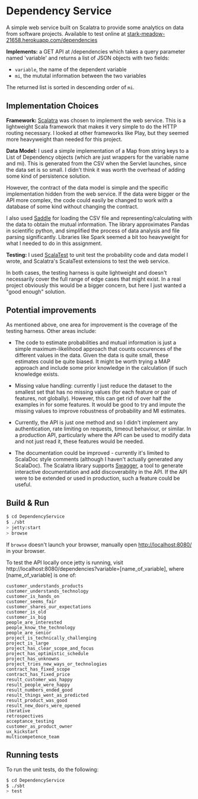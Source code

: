 # Dependency Service #

A simple web service built on Scalatra to provide some analytics on data from software projects. Available to test online at [stark-meadow-21658.herokuapp.com/dependencies](https://stark-meadow-21658.herokuapp.com/dependencies)

**Implements:** a GET API at /dependencies which takes a query parameter named 'variable' and returns a list of JSON objects with two fields:
* `variable`, the name of the dependent variable
* `mi`, the mututal information between the two variables

The returned list is sorted in descending order of `mi`. 

## Implementation Choices ##
**Framework:** [Scalatra](http://www.scalatra.org/) was chosen to implement the web service. This is a lightweight Scala framework that makes it very simple to do the HTTP routing necessary. I looked at other frameworks like Play, but they seemed more heavyweight than needed for this project.

**Data Model:** I used a simple implementation of a Map from string keys to a List of Dependency objects (which are just wrappers for the variable name and mi). This is generated from the CSV when the Servlet launches, since the data set is so small. I didn't think it was worth the overhead of adding some kind of persistence solution.

However, the contract of the data model is simple and the specific implementation hidden from the web service. If the data were bigger or the API more complex, the code could easily be changed to work with a database of some kind without changing the contract. 

I also used [Saddle](https://saddle.github.io/) for loading the CSV file and representing/calculating with the data to obtain the mutual information. The library approximates Pandas in scientific python, and simplified the process of data analysis and file parsing significantly. Libraries like Spark seemed a bit too heavyweight for what I needed to do in this assignment.

**Testing:** I used [ScalaTest](http://www.scalatest.org/) to unit test the probability code and data model I wrote, and Scalatra's ScalaTest extensions to test the web service. 

In both cases, the testing harness is quite lightweight and doesn't necessarily cover the full range of edge cases that might exist. In a real project obviously this would be a bigger concern, but here I just wanted a "good enough" solution.

## Potential improvements ##

As mentioned above, one area for improvement is the coverage of the testing harness. Other areas include:

* The code to estimate probabilities and mutual information is just a simple maximum-likelihood approach that counts occurences of the different values in the data. Given the data is quite small, these estimates could be quite biased. It might be worth trying a MAP approach and include some prior knowledge in the calculation (if such knowledge exists. 

* Missing value handling: currently I just reduce the dataset to the smallest set that has no missing values (for each feature or pair of features, not globally). However, this can get rid of over half the examples in for some features. It would be good to try and impute the missing values to improve robustness of probability and MI estimates.

* Currently, the API is just one method and so I didn't implement any authentication, rate limiting on requests, timeout behaviour, or similar. In a production API, particularly where the API can be used to modify data and not just read it, these features would be needed. 

* The documentation could be improved - currently it's limited to ScalaDoc style comments (although I haven't actually generated any ScalaDoc). The Scalatra library supports [Swagger](http://swagger.io/), a tool to generate interactive documentation and add discoverability in the API. If the API were to be extended or used in production, such a feature could be useful.

## Build & Run ##

```sh
$ cd DependencyService
$ ./sbt
> jetty:start
> browse
```

If `browse` doesn't launch your browser, manually open [http://localhost:8080/](http://localhost:8080/) in your browser.

To test the API locally once jetty is running, visit http://localhost:8080/dependencies?variable=[name_of_variable], where [name_of_variable] is one of: 

```
customer_understands_products
customer_understands_technology
customer_is_hands_on
customer_seems_fair
customer_shares_our_expectations
customer_is_old
customer_is_big
people_are_interested
people_know_the_technology
people_are_senior
project_is_technically_challenging
project_is_large
project_has_clear_scope_and_focus
project_has_optimistic_schedule
project_has_unknowns
project_tries_new_ways_or_technologies
contract_has_fixed_scope
contract_has_fixed_price
result_customer_was_happy
result_people_were_happy
result_numbers_ended_good
result_things_went_as_predicted
result_product_was_good
result_new_doors_were_opened
iterative
retrospectives
acceptance_testing
customer_as_product_owner
ux_kickstart
multicompetence_team
```

## Running tests ##

To run the unit tests, do the following:

```sh
$ cd DependencyService
$ ./sbt
> test
```